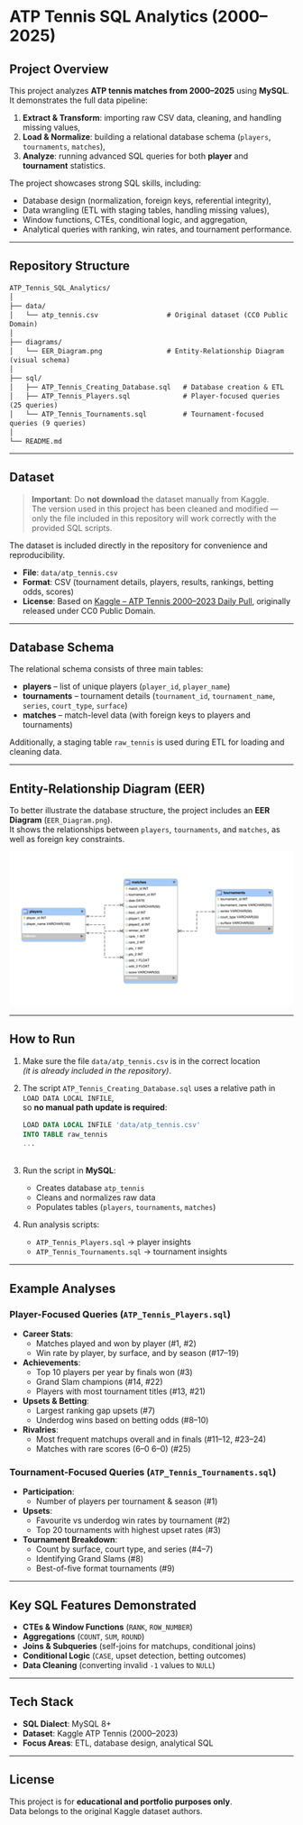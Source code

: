 # ATP Tennis SQL Analytics (2000–2025)

## Project Overview
This project analyzes **ATP tennis matches from 2000–2025** using **MySQL**.  
It demonstrates the full data pipeline:
1. **Extract & Transform**: importing raw CSV data, cleaning, and handling missing values,  
2. **Load & Normalize**: building a relational database schema (`players`, `tournaments`, `matches`),  
3. **Analyze**: running advanced SQL queries for both **player** and **tournament** statistics.  

The project showcases strong SQL skills, including:
- Database design (normalization, foreign keys, referential integrity),  
- Data wrangling (ETL with staging tables, handling missing values),  
- Window functions, CTEs, conditional logic, and aggregation,  
- Analytical queries with ranking, win rates, and tournament performance.  

---

## Repository Structure

```text
ATP_Tennis_SQL_Analytics/
│
├── data/
│   └── atp_tennis.csv                 # Original dataset (CC0 Public Domain)
│
├── diagrams/
│   └── EER_Diagram.png                # Entity-Relationship Diagram (visual schema)
│
├── sql/
│   ├── ATP_Tennis_Creating_Database.sql   # Database creation & ETL
│   ├── ATP_Tennis_Players.sql             # Player-focused queries (25 queries)
│   └── ATP_Tennis_Tournaments.sql         # Tournament-focused queries (9 queries)
│
└── README.md
```
---

## Dataset
> **Important**: Do **not download** the dataset manually from Kaggle.  
> The version used in this project has been cleaned and modified — only the file included in this repository will work correctly with the provided SQL scripts.

The dataset is included directly in the repository for convenience and reproducibility.

- **File**: `data/atp_tennis.csv`  
- **Format**: CSV (tournament details, players, results, rankings, betting odds, scores)  
- **License**: Based on [Kaggle – ATP Tennis 2000–2023 Daily Pull](https://www.kaggle.com/datasets/dissfya/atp-tennis-2000-2023daily-pull), originally released under CC0 Public Domain.

---

## Database Schema
The relational schema consists of three main tables:

- **players** – list of unique players (`player_id`, `player_name`)  
- **tournaments** – tournament details (`tournament_id`, `tournament_name`, `series`, `court_type`, `surface`)  
- **matches** – match-level data (with foreign keys to players and tournaments)  

Additionally, a staging table `raw_tennis` is used during ETL for loading and cleaning data.  

---

## Entity-Relationship Diagram (EER)
To better illustrate the database structure, the project includes an **EER Diagram** (`EER_Diagram.png`).  
It shows the relationships between `players`, `tournaments`, and `matches`, as well as foreign key constraints.  

![EER Diagram](diagram/EER_Diagram.png)

---

## How to Run

1. Make sure the file `data/atp_tennis.csv` is in the correct location  
   *(it is already included in the repository)*.

2. The script `ATP_Tennis_Creating_Database.sql` uses a relative path in `LOAD DATA LOCAL INFILE`,  
   so **no manual path update is required**:

   ```sql
   LOAD DATA LOCAL INFILE 'data/atp_tennis.csv'
   INTO TABLE raw_tennis
   ...
 
3. Run the script in **MySQL**:  
   - Creates database `atp_tennis`  
   - Cleans and normalizes raw data  
   - Populates tables (`players`, `tournaments`, `matches`)  
4. Run analysis scripts:
   - `ATP_Tennis_Players.sql` → player insights  
   - `ATP_Tennis_Tournaments.sql` → tournament insights  

---

## Example Analyses

### Player-Focused Queries (`ATP_Tennis_Players.sql`)
- **Career Stats**:
  - Matches played and won by player (#1, #2)  
  - Win rate by player, by surface, and by season (#17–19)  
- **Achievements**:
  - Top 10 players per year by finals won (#3)  
  - Grand Slam champions (#14, #22)  
  - Players with most tournament titles (#13, #21)  
- **Upsets & Betting**:
  - Largest ranking gap upsets (#7)  
  - Underdog wins based on betting odds (#8–10)  
- **Rivalries**:
  - Most frequent matchups overall and in finals (#11–12, #23–24)  
  - Matches with rare scores (6–0 6–0) (#25)  

### Tournament-Focused Queries (`ATP_Tennis_Tournaments.sql`)
- **Participation**:
  - Number of players per tournament & season (#1)  
- **Upsets**:
  - Favourite vs underdog win rates by tournament (#2)  
  - Top 20 tournaments with highest upset rates (#3)  
- **Tournament Breakdown**:
  - Count by surface, court type, and series (#4–7)  
  - Identifying Grand Slams (#8)  
  - Best-of-five format tournaments (#9)  

---

## Key SQL Features Demonstrated
- **CTEs & Window Functions** (`RANK`, `ROW_NUMBER`)  
- **Aggregations** (`COUNT`, `SUM`, `ROUND`)  
- **Joins & Subqueries** (self-joins for matchups, conditional joins)  
- **Conditional Logic** (`CASE`, upset detection, betting outcomes)  
- **Data Cleaning** (converting invalid `-1` values to `NULL`)  

---

## Tech Stack
- **SQL Dialect**: MySQL 8+  
- **Dataset**: Kaggle ATP Tennis (2000–2023)  
- **Focus Areas**: ETL, database design, analytical SQL  

---

## License
This project is for **educational and portfolio purposes only**.  
Data belongs to the original Kaggle dataset authors.

